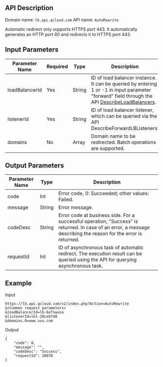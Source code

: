 ## API Description
Domain name: `lb.api.qcloud.com`
API name: `AutoRewrite`

Automatic redirect only supports HTTPS port 443. It automatically generates an HTTP port 80 and redirects it to HTTPS port 443.

## Input Parameters
| Parameter Name | Required | Type | Description |
|---------|---------|---------|---------|
| loadBalancerId | Yes | String | ID of load balancer instance. It can be queried by entering 1 or -1 in input parameter "forward" field through the API <a href="https://cloud.tencent.com/document/api/214/1261" title="DescribeLoadBalancers">DescribeLoadBalancers</a>. |
| listenerId | Yes | String | ID of load balancer listener, which can be queried via the API DescribeForwardLBListeners. |
| domains | No | Array | Domain name to be redirected. Batch operations are supported. |

## Output Parameters
| Parameter Name | Type | Description |
|---------|---------|---------|
| code | Int | Error code, 0: Succeeded; other values: Failed. |
| message | String | Error message. |
| codeDesc | String | Error code at business side. For a successful operation, "Success" is returned. In case of an error, a message describing the reason for the error is returned. |
| requestId | Int | ID of asynchronous task of automatic redirect. The execution result can be queried using the API for querying asynchronous task. |

## Example

Input
```
https://lb.api.qcloud.com/v2/index.php?Action=AutoRewrite
&<Common request parameters>
&loadBalancerId=lb-6efswuxa
&listenerId=lbl-20cxbf40
&domains.0=www.xxx.com
```
Output
```
{
    "code": 0,
    "message": "",
    "codeDesc": "Success",
    "requestId": 28078
}
```

